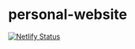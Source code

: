 # personal-website

[![Netlify Status](https://api.netlify.com/api/v1/badges/c0b3e02c-50ee-41fe-b3cd-8f79bc0bc57d/deploy-status)](https://app.netlify.com/sites/julienduchesne/deploys)
